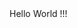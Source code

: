 <!DOCTYPE html>
<html>
<head>
	<title>Trang chủ</title>
</head>
<body>
	Hello World !!!
</body>
</html>
